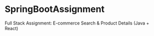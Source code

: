 # SpringBootAssignment
Full Stack Assignment: E-commerce Search &amp; Product Details (Java + React)
